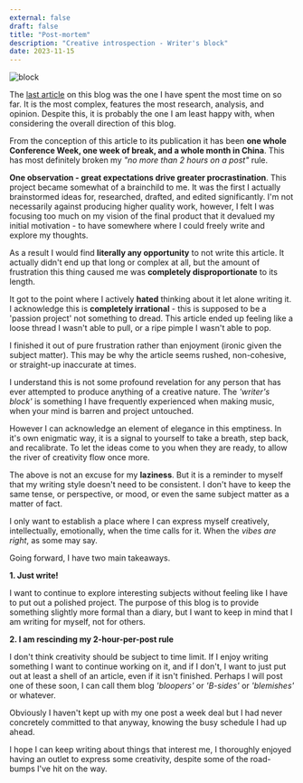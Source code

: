 ```yaml
---
external: false
draft: false
title: "Post-mortem"
description: "Creative introspection - Writer's block"
date: 2023-11-15
---
```


![block](/images/block.jpg)

The [last article](/blog/Music) on this blog was the one I have spent the most time on so far. It is the most complex, features the most research, analysis, and opinion. Despite this, it is probably the one I am least happy with, when considering the overall direction of this blog. 

From the conception of this article to its publication it has been **one whole Conference Week, one week of break, and a whole month in China**. This has most definitely broken my _"no more than 2 hours on a post"_ rule.  

**One observation - great expectations drive greater procrastination**. This project became somewhat of a brainchild to me. It was the first I actually brainstormed ideas for, researched, drafted, and edited significantly. I'm not necessarily against producing higher quality work, however, I felt I was focusing too much on my vision of the final product that it devalued my initial motivation - to have somewhere where I could freely write and explore my thoughts. 

As a result I would find **literally any opportunity** to not write this article. It actually didn't end up that long or complex at all, but the amount of frustration this thing caused me was **completely disproportionate** to its length. 

It got to the point where I actively **hated** thinking about it let alone writing it. I acknowledge this is **completely irrational** - this is supposed to be a 'passion project' not something to dread. This article ended up feeling like a loose thread I wasn't able to pull, or a ripe pimple I wasn't able to pop.

I finished it out of pure frustration rather than enjoyment (ironic given the subject matter). This may be why the article seems rushed, non-cohesive, or straight-up inaccurate at times.

I understand this is not some profound revelation for any person that has ever attempted to produce anything of a creative nature. The _'writer's block'_ is something I have frequently experienced when making music, when your mind is barren and project untouched. 

However I can acknowledge an element of elegance in this emptiness. In it's own enigmatic way, it is a signal to yourself to take a breath, step back, and recalibrate. To let the ideas come to you when they are ready, to allow the river of creativity flow once more.

The above is not an excuse for my **laziness**. But it is a reminder to myself that my writing style doesn't need to be consistent. I don't have to keep the same tense, or perspective, or mood, or even the same subject matter as a matter of fact. 

I only want to establish a place where I can express myself creatively, intellectually, emotionally, when the time calls for it. When the _vibes are right_, as some may say.

Going forward, I have two main takeaways.

**1. Just write!**

I want to continue to explore interesting subjects without feeling like I have to put out a polished project. The purpose of this blog is to provide something slightly more formal than a diary, but I want to keep in mind that I am writing for myself, not for others. 

**2. I am rescinding my 2-hour-per-post rule**

I don't think creativity should be subject to time limit. If I enjoy writing something I want to continue working on it, and if I don't, I want to just put out at least a shell of an article, even if it isn't finished. Perhaps I will post one of these soon, I can call them blog _'bloopers'_ or _'B-sides'_ or _'blemishes'_ or whatever.

Obviously I haven't kept up with my one post a week deal but I had never concretely committed to that anyway, knowing the busy schedule I had up ahead. 

I hope I can keep writing about things that interest me, I thoroughly enjoyed having an outlet to express some creativity, despite some of the road-bumps I've hit on the way.